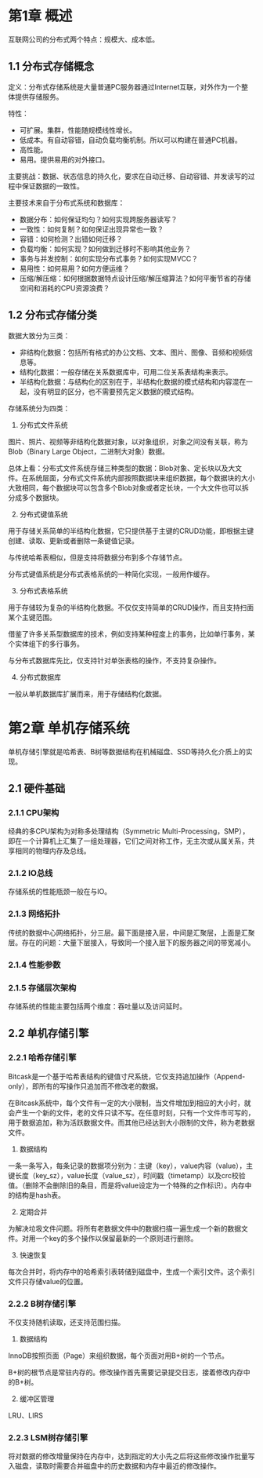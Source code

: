 # 第1章 概述

互联网公司的分布式两个特点：规模大、成本低。

## 1.1 分布式存储概念

定义：分布式存储系统是大量普通PC服务器通过Internet互联，对外作为一个整体提供存储服务。

特性：

- 可扩展。集群，性能随规模线性增长。
- 低成本。有自动容错，自动负载均衡机制。所以可以构建在普通PC机器。
- 高性能。
- 易用。提供易用的对外接口。

主要挑战：数据、状态信息的持久化，要求在自动迁移、自动容错、并发读写的过程中保证数据的一致性。

主要技术来自于分布式系统和数据库：

- 数据分布：如何保证均匀？如何实现跨服务器读写？
- 一致性：如何复制？如何保证出现异常也一致？
- 容错：如何检测？出错如何迁移？
- 负载均衡：如何实现？如何做到迁移时不影响其他业务？
- 事务与并发控制：如何实现分布式事务？如何实现MVCC？
- 易用性：如何易用？如何方便运维？
- 压缩/解压缩：如何根据数据特点设计压缩/解压缩算法？如何平衡节省的存储空间和消耗的CPU资源浪费？

## 1.2 分布式存储分类

数据大致分为三类：

- 非结构化数据：包括所有格式的办公文档、文本、图片、图像、音频和视频信息等。
- 结构化数据：一般存储在关系数据库中，可用二位关系表结构来表示。
- 半结构化数据：与结构化的区别在于，半结构化数据的模式结构和内容混在一起，没有明显的区分，也不需要预先定义数据的模式结构。

存储系统分为四类：

1. 分布式文件系统

图片、照片、视频等非结构化数据对象，以对象组织，对象之间没有关联，称为Blob（Binary Large Object，二进制大对象）数据。

总体上看：分布式文件系统存储三种类型的数据：Blob对象、定长块以及大文件。在系统层面，分布式文件系统内部按照数据块来组织数据，每个数据块的大小大致相同，每个数据块可以包含多个Blob对象或者定长块，一个大文件也可以拆分成多个数据块。

2. 分布式键值系统

用于存储关系简单的半结构化数据，它只提供基于主键的CRUD功能，即根据主键创建、读取、更新或者删除一条键值记录。

与传统哈希表相似，但是支持将数据分布到多个存储节点。

分布式键值系统是分布式表格系统的一种简化实现，一般用作缓存。

3. 分布式表格系统

用于存储较为复杂的半结构化数据。不仅仅支持简单的CRUD操作，而且支持扫面某个主键范围。

借鉴了许多关系型数据库的技术，例如支持某种程度上的事务，比如单行事务，某个实体组下的多行事务。

与分布式数据库先比，仅支持针对单张表格的操作，不支持复杂操作。

4. 分布式数据库

一般从单机数据库扩展而来，用于存储结构化数据。

# 第2章 单机存储系统

单机存储引擎就是哈希表、B树等数据结构在机械磁盘、SSD等持久化介质上的实现。

## 2.1 硬件基础

### 2.1.1 CPU架构

经典的多CPU架构为对称多处理结构（Symmetric Multi-Processing，SMP），即在一个计算机上汇集了一组处理器，它们之间对称工作，无主次或从属关系，共享相同的物理内存及总线。

### 2.1.2 IO总线

存储系统的性能瓶颈一般在与IO。

### 2.1.3 网络拓扑

传统的数据中心网络拓扑，分三层。最下面是接入层，中间是汇聚层，上面是汇聚层。存在的问题：大量下层接入，导致同一个接入层下的服务器之间的带宽减小。

### 2.1.4 性能参数

### 2.1.5 存储层次架构

存储系统的性能主要包括两个维度：吞吐量以及访问延时。

## 2.2 单机存储引擎

### 2.2.1 哈希存储引擎

Bitcask是一个基于哈希表结构的键值寸尺系统，它仅支持追加操作（Append-only），即所有的写操作只追加而不修改老的数据。

在Bitcask系统中，每个文件有一定的大小限制，当文件增加到相应的大小时，就会产生一个新的文件，老的文件只读不写。在任意时刻，只有一个文件市可写的，用于数据追加，称为活跃数据文件。而其他已经达到大小限制的文件，称为老数据文件。

1. 数据结构

一条一条写入，每条记录的数据项分别为：主键（key），value内容（value），主键长度（key_sz），value长度（value_sz），时间戳（timetamp）以及crc校验值。（删除不会删除旧的条目，而是将value设定为一个特殊的之作标识）。内存中的结构是hash表。

2. 定期合并

为解决垃圾文件问题。将所有老数据文件中的数据扫描一遍生成一个新的数据文件。对用一个key的多个操作以保留最新的一个原则进行删除。

3. 快速恢复

每次合并时，将内存中的哈希索引表转储到磁盘中，生成一个索引文件。这个索引文件只存储value的位置。

### 2.2.2 B树存储引擎

不仅支持随机读取，还支持范围扫描。

1. 数据结构

InnoDB按照页面（Page）来组织数据，每个页面对用B+树的一个节点。

B+树的根节点是常驻内存的。修改操作首先需要记录提交日志，接着修改内存中的B+树。

2. 缓冲区管理

LRU、LIRS

### 2.2.3 LSM树存储引擎

将对数据的修改增量保持在内存中，达到指定的大小先之后将这些修改操作批量写入磁盘，读取时需要合并磁盘中的历史数据和内存中最近的修改操作。

